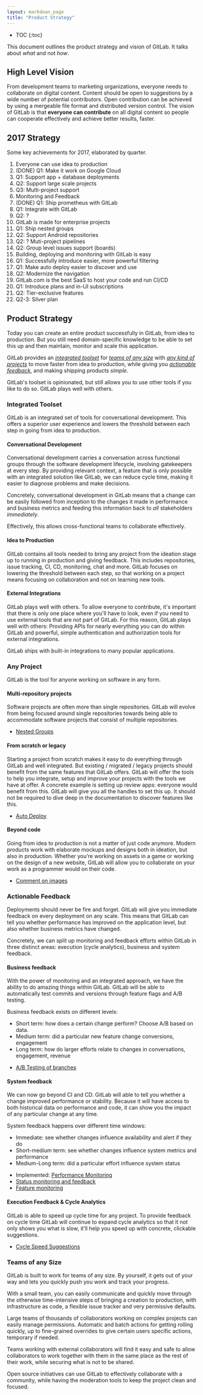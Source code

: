 ```yaml
---
layout: markdown_page
title: "Product Strategy"
---
```


- TOC
{:toc}

This document outlines the product strategy and vision of GitLab. It talks about
_what_ and not _how_.

## High Level Vision

From development teams to marketing organizations, everyone needs to
collaborate on digital content. Content should be open to suggestions by a wide
number of potential contributors. Open contribution can be achieved by using a
mergeable file format and distributed version control. The vision of GitLab is
that **everyone can contribute** on all digital content so people can
cooperate effectively and achieve better results, faster.

## 2017 Strategy

Some key achievements for 2017, elaborated by quarter.

1. Everyone can use idea to production
  1. (DONE) Q1: Make it work on Google Cloud
  1. Q1: Support app + database deployments
  1. Q2: Support large scale projects
  1. Q3: Multi-project support
2. Monitoring and Feedback
  1. (DONE) Q1: Ship prometheus with GitLab
  1. Q1: Integrate with GitLab
  1. Q2: ?
3. GitLab is made for enterprise projects
  1. Q1: Ship nested groups
  1. Q2: Support Android repositories
  1. Q2: ? Muti-project pipelines
  1. Q2: Group level issues support (boards)
4. Building, deploying and monitoring with GitLab is easy
  1. Q1: Successfully introduce easier, more powerful filtering
  1. Q1: Make auto deploy easier to discover and use
  1. Q2: Modernize the navigation
5. GitLab.com is the best SaaS to host your code and run CI/CD
  1. Q1: Introduce plans and in-UI subscriptions
  1. Q2: Tier-exclusive features
  1. Q2-3: Silver plan

## Product Strategy

Today you can create an entire product successfully in GitLab, from idea to production. But you still need domain-specific knowledge to be able to set this up and then maintain, monitor and scale this application.

GitLab provides an [_integrated toolset_](#integrated-toolset) for [_teams of any size_](#teams-of-any-size) with [_any kind of projects_](#any-project) to move faster from idea to production, while giving you [_actionable feedback_](#actionable-feedback), and making shipping products _simple_.

GitLab's toolset is opinionated, but still allows you to use other tools if you
like to do so. GitLab plays well with others.

### Integrated Toolset

GitLab is an integrated set of tools for conversational development. This offers a superior user experience and lowers the threshold between each step in going from idea to production.

#### Conversational Development

Conversational development carries a conversation across functional groups through the software development lifecycle, involving gatekeepers at every step. By providing relevant context, a feature that is only possible with an integrated solution like GitLab, we can reduce cycle time, making it easier to diagnose problems and make decisions.

Concretely, conversational development in GitLab means that a change can be easily followed from inception to the changes it made in performance and business metrics and feeding this information back to _all_ stakeholders _immediately_.

Effectively, this allows cross-functional teams to collaborate effectively.

#### Idea to Production

GitLab contains all tools needed to bring any project from the ideation stage
up to running in production and giving feedback. This includes repositories,
issue tracking, CI, CD, monitoring, chat and more. GitLab focuses on lowering the threshold between each step, so that working on a project means focusing
on collaboration and not on learning new tools.

#### External Integrations

GitLab plays well with others. To allow everyone to contribute, it's important
that there is only one place where you'll have to look, even if you need to
use external tools that are not part of GitLab. For this reason, GitLab plays
well with others: Providing APIs for nearly everything you can do within GitLab
and powerful, simple authentication and authorization tools for external
integrations.

GitLab ships with built-in integrations to many popular applications.

### Any Project

GitLab is the tool for anyone working on software in any form.

#### Multi-repository projects

Software projects are often more than single repositories. GitLab will evolve from being focused around single repositories towards being able to accommodate software projects that consist of multiple repositories.

- [Nested Groups](https://gitlab.com/gitlab-org/gitlab-ce/issues/2772)

#### From scratch or legacy

Starting a project from scratch makes it easy to do everything through GitLab and well integrated. But existing / migrated / legacy projects should benefit from the same features that GitLab offers. GitLab will offer the tools to help you integrate, setup and improve your projects with the tools we have at offer. A concrete example is setting up review apps: everyone would benefit from this. GitLab will give you all the handles to set this up. It should not be required to dive deep in the documentation to discover features like this.

- [Auto Deploy](https://gitlab.com/gitlab-org/gitlab-ce/issues/23580)

#### Beyond code

Going from idea to production is not a matter of just code anymore. Modern products work with elaborate mockups and designs both in ideation, but also in production. Whether you’re working on assets in a game or working on the design of a new website, GitLab will allow you to collaborate on your work as a programmer would on their code.

- [Comment on images](https://gitlab.com/gitlab-org/gitlab-ce/issues/2641)

### Actionable Feedback

Deployments should never be fire and forget. GitLab will give you immediate feedback on every deployment on any scale. This means that GitLab can tell you whether performance has improved on the application level, but also whether business metrics have changed.

Concretely, we can split up monitoring and feedback efforts within GitLab in three distinct areas: execution (cycle analytics), business and system feedback.

#### Business feedback

With the power of monitoring and an integrated approach, we have the ability to do amazing things within GitLab. GitLab will be able to automatically test commits and versions through feature flags and A/B testing.

Business feedback exists on different levels:

* Short term: how does a certain change perform? Choose A/B based on data.
* Medium term: did a particular new feature change conversions, engagement
* Long term: how do larger efforts relate to changes in conversations, engagement, revenue

- [A/B Testing of branches](https://gitlab.com/gitlab-org/gitlab-ee/issues/117)

#### System feedback

We can now go beyond CI and CD. GitLab will able to tell you whether a change
improved performance or stability. Because it will have access to both
historical data on performance and code, it can show you the impact of any
particular change at any time.

System feedback happens over different time windows:

* Immediate: see whether changes influence availability and alert if they do
* Short-medium term: see whether changes influence system metrics and performance
* Medium-Long term: did a particular effort influence system status

- Implemented: [Performance Monitoring](https://docs.gitlab.com/ee/administration/monitoring/performance/introduction.html)
- [Status monitoring and feedback](https://gitlab.com/gitlab-org/gitlab-ce/issues/25555)
- [Feature monitoring](https://gitlab.com/gitlab-org/gitlab-ce/issues/24254)

#### Execution Feedback & Cycle Analytics

GitLab is able to speed up cycle time for any project.
To provide feedback on cycle time GitLab will continue to expand cycle
analytics so that it not only shows you what is slow, it’ll help you speed up
with concrete, clickable suggestions.

- [Cycle Speed Suggestions](https://gitlab.com/gitlab-org/gitlab-ce/issues/25281)

### Teams of any Size

GitLab is built to work for teams of any size. By yourself, it gets out of
your way and lets you quickly push you work and track your progress.

With a small team, you can easily communicate and quickly move through the
otherwise time-intensive steps of bringing a creation to production, with
infrastructure as code, a flexible issue tracker and very permissive defaults.

Large teams of thousands of collaborators working on complex projects can easily
manage permissions. Automatic and batch actions for getting rolling quickly,
up to fine-grained overrides to give certain users specific actions, temporary
if needed.

Teams working with external collaborators will find it easy and safe to allow
collaborators to work together with them in the same place as the rest of their
work, while securing what is not to be shared.

Open source initiatives can use GitLab to effectively collaborate with a
community, while having the moderation tools to keep the project clean and
focused.

